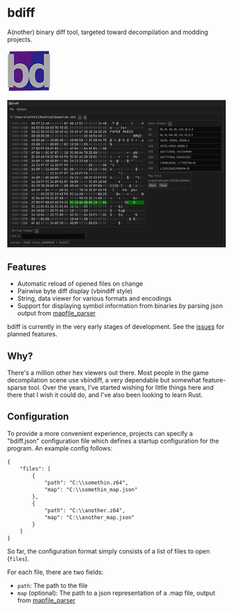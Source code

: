 # bdiff

A(nother) binary diff tool, targeted toward decompilation and modding projects.

![bdiff icon](/assets/icon.png)

![image of bdiff UI](screenshot.png)

## Features
- Automatic reload of opened files on change
- Pairwise byte diff display (vbindiff style)
- String, data viewer for various formats and encodings
- Support for displaying symbol information from binaries by parsing json output from [mapfile_parser](https://github.com/Decompollaborate/mapfile_parser)

bdiff is currently in the very early stages of development. See the [issues](https://github.com/ethteck/bdiff/issues) for planned features.

## Why?

There's a million other hex viewers out there. Most people in the game decompilation scene use vbindiff, a very dependable but somewhat feature-sparse tool. Over the years, I've started wishing for little things here and there that I wish it could do, and I've also been looking to learn Rust.

## Configuration

To provide a more convenient experience, projects can specify a "bdiff.json" configuration file which defines a startup configuration for the program. An example config follows:

```
{
    "files": [
        {
            "path": "C:\\somethin.z64",
            "map": "C:\\somethin_map.json"
        },
        {
            "path": "C:\\another.z64",
            "map": "C:\\another_map.json"
        }
    ]
}
```

So far, the configuration format simply consists of a list of files to open (`files`).

For each file, there are two fields:

* `path`: The path to the file
* `map` (optional): The path to a json representation of a .map file, output from [mapfile_parser](https://github.com/Decompollaborate/mapfile_parser)